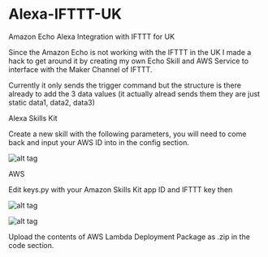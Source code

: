 # Alexa-IFTTT-UK
Amazon Echo Alexa Integration with IFTTT  for UK 

Since the Amazon Echo is not working with the IFTTT in the UK I made a hack to get around it by creating my own Echo Skill and AWS Service to interface with the Maker Channel of IFTTT.

Currently it only sends the trigger command but the structure is there already to add the 3 data values (it actually alread sends them they are just static data1, data2, data3)

Alexa Skills Kit 

Create a new skill with the following parameters, you will need to come back and input your AWS ID into in the config section.

![alt tag](http://puu.sh/rUxUK/e48f2fff78.png)

AWS

Edit keys.py with your Amazon Skills Kit app ID and IFTTT key then 

![alt tag](http://puu.sh/rUxHd/8eb2e915e2.png)

![alt tag](http://puu.sh/rUxP2/839fe11b08.png)

Upload the contents of AWS Lambda Deployment Package as .zip in the code section.
